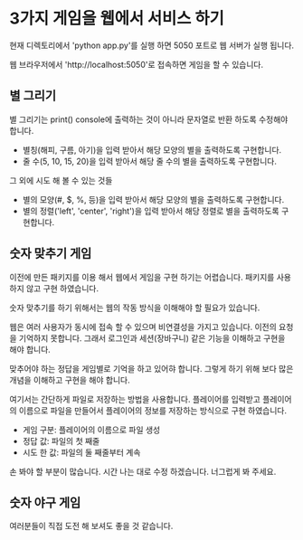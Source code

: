 # 3가지 게임을 웹에서 서비스 하기

현재 디렉토리에서 'python app.py'를 실행 하면 5050 포트로 웹 서버가 실행 됩니다.

웹 브라우저에서 'http://localhost:5050'로 접속하면 게임을 할 수 있습니다.

## 별 그리기

별 그리기는 print() console에 출력하는 것이 아니라 문자열로 반환 하도록 수정해야 합니다.

- 별칭(해피, 구름, 아기)을 입력 받아서 해당 모양의 별을 출력하도록 구현합니다.
- 줄 수(5, 10, 15, 20)을 입력 받아서 해당 줄 수의 별을 출력하도록 구현합니다.

그 외에 시도 해 볼 수 있는 것들

- 별의 모양(#, $, %, 등)을 입력 받아서 해당 모양의 별을 출력하도록 구현합니다.
- 별의 정렬('left', 'center', 'right')을 입력 받아서 해당 정렬로 별을 출력하도록 구현합니다.

## 숫자 맞추기 게임

이전에 만든 패키지를 이용 해서 웹에서 게임을 구현 하기는 어렵습니다. 패키지를 사용 하지 않고 구현 하였습니다.

숫자 맞추기를 하기 위해서는 웹의 작동 방식을 이해해야 할 필요가 있습니다.

웹은 여러 사용자가 동시에 접속 할 수 있으며 비연결성을 가지고 있습니다. 이전의 요청을 기억하지 못합니다. 그래서 로그인과 세션(장바구니) 같은 기능을 이해하고 구현을 해야 합니다.

맞추어야 하는 정답을 게임별로 기억을 하고 있어햐 합니다. 그렇게 하기 위해 보다 많은 개념을 이해하고 구현을 해야 합니다.

여기서는 간단하게 파일로 저장하는 방법을 사용합니다. 플레이어를 입력받고 플레이어의 이름으로 파일을 만들어서 플레이어의 정보를 저장하는 방식으로 구현 하였습니다.

- 게임 구분: 플레이어의 이름으로 파일 생성
- 정답 값: 파일의 첫 째줄
- 시도 한 값: 파일의 둘 째줄부터 계속

손 봐야 할 부분이 많습니다. 시간 나는 대로 수정 하겠습니다. 너그럽게 봐 주세요.

## 숫자 야구 게임

여러분들이 직접 도전 해 보셔도 좋을 것 같습니다.
